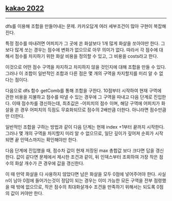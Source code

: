 ## [kakao 2022](https://school.programmers.co.kr/learn/courses/30/lessons/92342)

---

dfs를 이용해 조합을 만들어내는 문제. 카카오답게 여러 세부조건이 많아 구현이 복잡해진다.

특정 점수를 따내려면 어피치가 그 곳에 쏜 화살보다 1개 많게 화살을 쏘아야만 한다. 그보다 많게 쏘는 경우는 점수에 변화가 없으므로 아무 의미가 없다. 따라서 각 점수에 대해서 점수를 차지하기 위한 화살 비용을 정의할 수 있고, 그 비용을 costs라고 한다.

이것으로 어떤 점수 구역을 차지하고 차지하지 않을 것인지에 대해 조합을 만들 수 있다. 그러나 이 조합이 일반적인 조합과 다른 점은 몇 개의 구역을 차지할지를 미리 알 수 없다는 점이다.

다음으로 dfs 함수 getComb를 통해 조합을 구한다. 10점부터 시작하여 현재 구역에 관한 비용을 지불하고 점수를 따낼 수 있는 경우에 그 구역을 따내고 다음 단계로 진입한다. 이때 점수차를 갱신하는데, 최초값은 -어피치의 점수 이며, 해당 구역에 어피치가 화살을 쏜 경우 어피치의 득점도 무효화되므로 점수의 2배만큼 더한다. 아니라면 점수만큼만 더한다.

일반적인 조합을 구하는 방법과 같이 다음 단계는 현재 index +1부터 끝까지 시작한다. 그러나 몇 개의 구역을 차지할지 미리 알 수 없으므로, 일단 깊이가 깊어져 순회가 시작되면 끝 인덱스까지는 확인해야만 한다.

다음 단계에 진입했을 때, 점수차 값이 현재 저장된 max 총합값 보다 크다면 답을 갱신한다. 값이 같다면 문제에서 제시한 조건과 같이, 뒤 인덱스부터 조회하여 가장 작은 점수의 화살 개수가 큰 경우에 값을 갱신한다.

이 때 만약 화살을 다 사용하지 않았다면 남은 화살을 모두 0점에 넣어주어야 한다. 사실 n이 남아 0점에 들어가는것이 정답이 되는 경우는 이미 가능한 모든 구역을 전부 점령했을 때 밖에 없으므로, 작은 점수의 최대화살개수 조건을 만족하기 위해서는 되도록 0점의 값이 커야만 한다.
